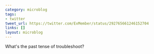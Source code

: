 ```yaml
---
category: microblog
tags:
- twitter
tweet_url: https://twitter.com/ExMember/status/292765661246152704
links: []
layout: microblog
---
```

What's the past tense of troubleshoot?
